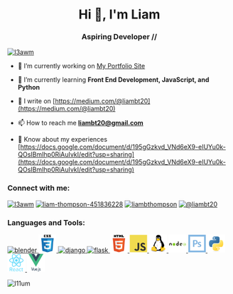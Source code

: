 <h1 align="center">Hi 👋, I'm Liam</h1>
<h3 align="center">Aspiring Developer //</h3>

<p align="left"> <a href="https://twitter.com/l3awm" target="blank"><img src="https://img.shields.io/twitter/follow/l3awm?logo=twitter&style=for-the-badge" alt="l3awm" /></a> </p>

- 🔭 I’m currently working on [My Portfolio Site](https://liamthompson.net/)

- 🌱 I’m currently learning **Front End Development, JavaScript, and Python**

- 📝 I write on [https://medium.com/@liambt20](https://medium.com/@liambt20)

- 📫 How to reach me **liambt20@gmail.com**

- 📄 Know about my experiences [https://docs.google.com/document/d/195gGzkvd_VNd6eX9-eIUYu0k-QOsIBmIhp0RiAuIvkI/edit?usp=sharing](https://docs.google.com/document/d/195gGzkvd_VNd6eX9-eIUYu0k-QOsIBmIhp0RiAuIvkI/edit?usp=sharing)

<h3 align="left">Connect with me:</h3>
<p align="left">
<a href="https://twitter.com/l3awm" target="blank"><img align="center" src="https://raw.githubusercontent.com/rahuldkjain/github-profile-readme-generator/master/src/images/icons/Social/twitter.svg" alt="l3awm" height="30" width="40" /></a>
<a href="https://linkedin.com/in/liam-thompson-451836228" target="blank"><img align="center" src="https://raw.githubusercontent.com/rahuldkjain/github-profile-readme-generator/master/src/images/icons/Social/linked-in-alt.svg" alt="liam-thompson-451836228" height="30" width="40" /></a>
<a href="https://instagram.com/liambthompson" target="blank"><img align="center" src="https://raw.githubusercontent.com/rahuldkjain/github-profile-readme-generator/master/src/images/icons/Social/instagram.svg" alt="liambthompson" height="30" width="40" /></a>
<a href="https://medium.com/@liambt20" target="blank"><img align="center" src="https://raw.githubusercontent.com/rahuldkjain/github-profile-readme-generator/master/src/images/icons/Social/medium.svg" alt="@liambt20" height="30" width="40" /></a>
</p>

<h3 align="left">Languages and Tools:</h3>
<p align="left"> <a href="https://www.blender.org/" target="_blank" rel="noreferrer"> <img src="https://download.blender.org/branding/community/blender_community_badge_white.svg" alt="blender" width="40" height="40"/> </a> <a href="https://www.w3schools.com/css/" target="_blank" rel="noreferrer"> <img src="https://raw.githubusercontent.com/devicons/devicon/master/icons/css3/css3-original-wordmark.svg" alt="css3" width="40" height="40"/> </a> <a href="https://www.djangoproject.com/" target="_blank" rel="noreferrer"> <img src="https://cdn.worldvectorlogo.com/logos/django.svg" alt="django" width="40" height="40"/> </a> <a href="https://flask.palletsprojects.com/" target="_blank" rel="noreferrer"> <img src="https://www.vectorlogo.zone/logos/pocoo_flask/pocoo_flask-icon.svg" alt="flask" width="40" height="40"/> </a> <a href="https://www.w3.org/html/" target="_blank" rel="noreferrer"> <img src="https://raw.githubusercontent.com/devicons/devicon/master/icons/html5/html5-original-wordmark.svg" alt="html5" width="40" height="40"/> </a> <a href="https://developer.mozilla.org/en-US/docs/Web/JavaScript" target="_blank" rel="noreferrer"> <img src="https://raw.githubusercontent.com/devicons/devicon/master/icons/javascript/javascript-original.svg" alt="javascript" width="40" height="40"/> </a> <a href="https://www.linux.org/" target="_blank" rel="noreferrer"> <img src="https://raw.githubusercontent.com/devicons/devicon/master/icons/linux/linux-original.svg" alt="linux" width="40" height="40"/> </a> <a href="https://nodejs.org" target="_blank" rel="noreferrer"> <img src="https://raw.githubusercontent.com/devicons/devicon/master/icons/nodejs/nodejs-original-wordmark.svg" alt="nodejs" width="40" height="40"/> </a> <a href="https://www.photoshop.com/en" target="_blank" rel="noreferrer"> <img src="https://raw.githubusercontent.com/devicons/devicon/master/icons/photoshop/photoshop-line.svg" alt="photoshop" width="40" height="40"/> </a> <a href="https://www.python.org" target="_blank" rel="noreferrer"> <img src="https://raw.githubusercontent.com/devicons/devicon/master/icons/python/python-original.svg" alt="python" width="40" height="40"/> </a> <a href="https://reactjs.org/" target="_blank" rel="noreferrer"> <img src="https://raw.githubusercontent.com/devicons/devicon/master/icons/react/react-original-wordmark.svg" alt="react" width="40" height="40"/> </a> <a href="https://vuejs.org/" target="_blank" rel="noreferrer"> <img src="https://raw.githubusercontent.com/devicons/devicon/master/icons/vuejs/vuejs-original-wordmark.svg" alt="vuejs" width="40" height="40"/> </a> </p>

<p><img align="center" src="https://github-readme-stats.vercel.app/api/top-langs?username=l11um&show_icons=true&locale=en&layout=compact" alt="l11um" /></p>



  

